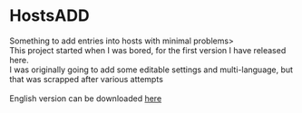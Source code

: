 # HostsADD
Something to add entries into hosts with minimal problems><br>
This project started when I was bored, for the first version I have released here.<br>
I was originally going to add some editable settings and multi-language, but that was scrapped after various attempts<br><br>
English version can be downloaded [here](../../releases/latest)

